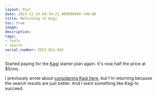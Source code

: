 ```yaml
---
layout: Post
date: 2023-12-14 04:34:21.000000000 +00:00
title: Returning to Kagi
toc: true
image:
description:
tags:
- tools
- search
serial_number: 2023.BLG.045
---
```

Started paying for the [Kagi](https://kagi.com) starter plan again. It's now half the price at $5/mo.

I previously wrote about [considering Kagi here](/blog/considering-kagi), but I'm returning because the search results are just better\. And I want something like Kagi to succeed\.
